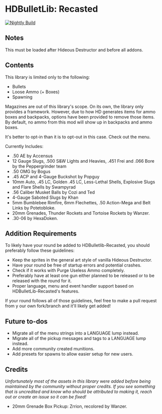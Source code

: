 # HDBulletLib: Recasted

[![Nightly Build](https://github.com/HDest-Community/HDBulletLib-Recasted/actions/workflows/nightly.yml/badge.svg)](https://github.com/HDest-Community/HDBulletLib-Recasted/actions/workflows/nightly.yml)

## Notes

This must be loaded after Hideous Destructor and before all addons.

## Contents

This library is limited only to the following:

- Bullets
- Loose Ammo (+ Boxes)
- Spawning

Magazines are out of this library's scope. On its own, the library only provides a framework. However, due to how HD generates items for ammo boxes and backpacks, options have been provided to remove those items. By default, no ammo from this mod will show up in backpacks and ammo boxes.

It's better to opt-in than it is to opt-out in this case. Check out the menu.

Currently Includes:

- .50 AE by Accensus
- 12 Gauge Slugs, .500 S&W Lights and Heavies, .451 Frei and .066 Bore by the Peppergrinder team
- .50 OMG by Bogus
- .45 ACP and 4-Gauge Buckshot by Popguy
- 10mm Auto, .45 LC, Golden .45 LC, Less-Lethal Shells, Explosive Slugs and Flare Shells by Swampyrad
- .56 Caliber Musket Balls by Cozi and Ted
- 4-Gauge Saboted Slugs by Khan
- 5mm Bumblebee Rimfire, 6mm Flechettes, .50 Action-Mega and Belt Links by Potetobloke.
- 20mm Grenades, Thunder Rockets and Tortoise Rockets by Wanzer.
- .30-06 by HexaDoken.

## Addition Requirements

To likely have your round be added to HDBulletlib-Recasted, you should preferably follow these guidelines:

- Keep the sprites in the general art style of vanilla Hideous Destructor.
- Have your round be free of startup errors and potential crashes.
- Check if it works with Purge Useless Ammo completely.
- Preferably have at least one gun either planned to be released or to be released with the round for it.
- Proper language, menu and event handler support based on HDBulletLib-Recasted's features.

If your round follows all of those guidelines, feel free to make a pull request from y our own fork/branch and it'll likely get added!

## Future to-dos

- Migrate all of the menu strings into a LANGUAGE lump instead.
- Migrate all of the pickup messages and tags to a LANGUAGE lump instead.
- Add more community created munitions.
- Add presets for spawns to allow easier setup for new users.

## Credits

_Unfortunately most of the assets in this library were added before being maintained by the community without proper credits.  If you see something that is uncredited and know who should be attributed to making it, reach out or create an issue so it can be fixed!_

- 20mm Grenade Box Pickup: Zrrion, recolored by Wanzer.

